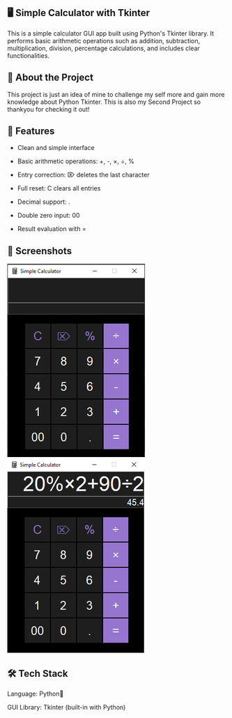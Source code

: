 ## 🖥️ Simple Calculator with Tkinter

This is a simple calculator GUI app built using Python's Tkinter library. It performs basic arithmetic operations such as addition, subtraction, multiplication, division, percentage calculations, and includes clear functionalities.

## 📌 About the Project

This project is just an idea of mine to challenge my self more and gain more knowledge about Python Tkinter. This is also my Second Project so thankyou for checking it out!

## 🚀 Features
- Clean and simple interface

- Basic arithmetic operations: +, -, ×, ÷, %

- Entry correction: ⌦ deletes the last character

- Full reset: C clears all entries

- Decimal support: .

- Double zero input: 00

- Result evaluation with =

## 📸 Screenshots
![App Screenshot](calc-screenshot1.png)
![App Screenshot](calc-screenshot2.png)

## 🛠️ Tech Stack

Language: Python🐍

GUI Library: Tkinter (built-in with Python)
